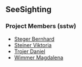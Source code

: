 ## SeeSighting




### Project Members (sstw)
* [Steger Bernhard](https://github.com/Berneau)
* [Steiner Viktoria](https://github.com/naiphyx)
* [Trojer Daniel](https://github.com/mutefiRe)
* [Wimmer Magdalena](https://github.com/magdawi)
